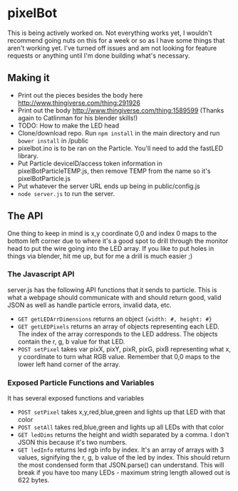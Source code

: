 # pixelBot
This is being actively worked on. Not everything works yet, I wouldn't recommend going nuts on this for a week or so as I have some things that aren't working yet. I've turned off issues and am not looking for feature requests or anything until I'm done building what's necessary.

## Making it
- Print out the pieces besides the body here http://www.thingiverse.com/thing:291926
- Print out the body http://www.thingiverse.com/thing:1589599 (Thanks again to Catlinman for his blender skills!)
- TODO: How to make the LED head
- Clone/download repo. Run `npm install` in the main directory and run `bower install` in /public
- pixelbot.ino is to be ran on the Particle. You'll need to add the fastLED library.
- Put Particle deviceID/access token information in pixelBotParticleTEMP.js, then remove TEMP from the name so it's pixelBotParticle.js
- Put whatever the server URL ends up being in public/config.js
- `node server.js` to run the server.

## The API
One thing to keep in mind is x,y coordinate 0,0 and index 0 maps to the bottom left corner due to where it's a good spot to drill through the monitor head to put the wire going into the LED array. If you like to put holes in things via blender, hit me up, but for me a drill is much easier ;) 

### The Javascript API
server.js has the following API functions that it sends to particle. This is what a webpage should communicate with and should return good, valid JSON as well as handle particle errors, invalid data, etc.  
- `GET getLEDArrDimensions` returns an object `{width: #, height: #}`
- `GET getLEDPixels` returns an array of objects representing each LED. The index of the array corresponds to the LED address. The objects contain the r, g, b value for that LED.
- `POST setPixel` takes var pixX, pixY, pixR, pixG, pixB representing what x, y coordinate to turn what RGB value. Remember that 0,0 maps to the lower left hand corner of the array.

### Exposed Particle Functions and Variables
It has several exposed functions and variables
- `POST setPixel` takes x,y,red,blue,green and lights up that LED with that color
- `POST setAll` takes red,blue,green and lights up all LEDs with that color
- `GET ledDims` returns the height and width separated by a comma. I don't JSON this because it's two numbers.
- `GET ledInfo` returns led rgb info by index. It's an array of arrays with 3 values, signifying the r, g, b value of the led by index. This should return the most condensed form that JSON.parse() can understand. This will break if you have too many LEDs - maximum string length allowed out is 622 bytes.
